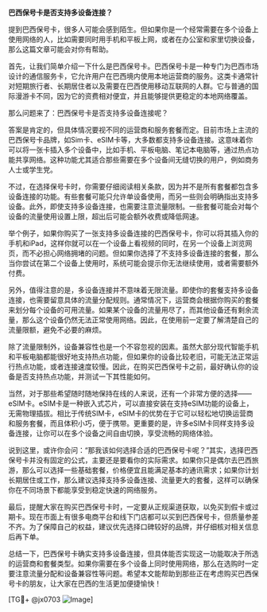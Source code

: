 **巴西保号卡是否支持多设备连接？**

提到巴西保号卡，很多人可能会感到陌生。但如果你是一个经常需要在多个设备上使用网络的人，比如需要同时用手机和平板上网，或者在办公室和家里切换设备，那么这篇文章可能会对你有帮助。

首先，让我们简单介绍一下什么是巴西保号卡。巴西保号卡是一种专门为巴西市场设计的通信服务卡，它允许用户在巴西境内使用本地运营商的服务。这类卡通常针对短期旅行者、长期居住者以及需要在巴西使用移动互联网的人群。它与普通的国际漫游卡不同，因为它的资费相对便宜，并且能够提供更稳定的本地网络覆盖。

那么问题来了：巴西保号卡是否支持多设备连接呢？

答案是肯定的，但具体情况要视不同的运营商和服务套餐而定。目前市场上主流的巴西保号卡品牌，如Sim卡、eSIM卡等，大多数都支持多设备连接。这意味着你可以将一张卡插入多个设备中，比如手机、平板电脑、笔记本电脑等，通过热点功能共享网络。这种功能尤其适合那些需要在多个设备间无缝切换的用户，例如商务人士或学生党。

不过，在选择保号卡时，你需要仔细阅读相关条款，因为并不是所有套餐都包含多设备连接的功能。有些套餐可能只允许单设备使用，而另一些则会明确指出支持多设备。此外，即使支持多设备连接，也需要注意流量限制。一些套餐可能会对每个设备的流量使用设置上限，超出后可能会额外收费或降低网速。

举个例子，如果你购买了一张支持多设备连接的巴西保号卡，你可以将其插入你的手机和iPad，这样你就可以在一个设备上看视频的同时，在另一个设备上浏览网页，而不必担心网络拥堵的问题。但如果你选择了不支持多设备连接的套餐，那么当你尝试在第二个设备上使用时，系统可能会提示你无法继续使用，或者需要额外付费。

另外，值得注意的是，多设备连接并不意味着无限流量。即使你的套餐支持多设备连接，也需要留意具体的流量分配规则。通常情况下，运营商会根据你购买的套餐来划分每个设备的可用流量。如果某个设备的流量用尽了，而其他设备还有剩余流量，那么这个设备仍然无法正常使用网络。因此，在使用前一定要了解清楚自己的流量限额，避免不必要的麻烦。

除了流量限制外，设备兼容性也是一个不容忽视的因素。虽然大部分现代智能手机和平板电脑都能很好地支持热点功能，但如果你的设备比较老旧，可能无法正常运行热点功能，或者连接速度较慢。因此，在购买巴西保号卡之前，最好确认你的设备是否支持热点功能，并测试一下其性能如何。

当然，对于那些希望随时随地保持在线的人来说，还有一个非常方便的选择——eSIM卡。eSIM卡是一种嵌入式芯片，可以直接安装在支持eSIM功能的设备上，无需物理插拔。相比于传统SIM卡，eSIM卡的优势在于它可以轻松地切换运营商和服务套餐，而且体积小巧，便于携带。更重要的是，许多eSIM卡同样支持多设备连接，让你可以在多个设备之间自由切换，享受流畅的网络体验。

说到这里，或许你会问：“那我该如何选择合适的巴西保号卡呢？”其实，选择巴西保号卡并没有固定的公式，主要还是要看你的实际需求。如果你只是偶尔去巴西旅游，那么可以选择一些基础套餐，价格便宜且能满足基本的通讯需求；如果你计划长期居住或工作，那么建议选择支持多设备连接、流量更大的套餐，这样可以确保你在不同场景下都能享受到稳定快速的网络服务。

最后，提醒大家在购买巴西保号卡时，一定要从正规渠道获取，以免买到假卡或过期卡。现在市面上有很多电商平台和线下门店都可以买到巴西保号卡，但质量参差不齐。为了保障自己的权益，建议优先选择口碑较好的品牌，并仔细核对相关信息后再下单。

总结一下，巴西保号卡确实支持多设备连接，但具体能否实现这一功能取决于所选的运营商和套餐类型。如果你需要在多个设备上同时使用网络，那么在选购时一定要注意流量分配和设备兼容性等问题。希望本文能帮助到那些正在考虑购买巴西保号卡的朋友，让大家在巴西的生活更加便捷愉快！

[TG💪+ @jx0703 ![Image](https://github.com/user-attachments/assets/dbca1d08-cadb-493c-b0ec-ad6f7a83f270)]